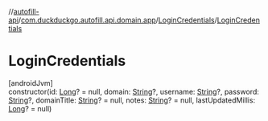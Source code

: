 //[autofill-api](../../../index.md)/[com.duckduckgo.autofill.api.domain.app](../index.md)/[LoginCredentials](index.md)/[LoginCredentials](-login-credentials.md)

# LoginCredentials

[androidJvm]\
constructor(id: [Long](https://kotlinlang.org/api/latest/jvm/stdlib/kotlin/-long/index.html)? = null, domain: [String](https://kotlinlang.org/api/latest/jvm/stdlib/kotlin/-string/index.html)?, username: [String](https://kotlinlang.org/api/latest/jvm/stdlib/kotlin/-string/index.html)?, password: [String](https://kotlinlang.org/api/latest/jvm/stdlib/kotlin/-string/index.html)?, domainTitle: [String](https://kotlinlang.org/api/latest/jvm/stdlib/kotlin/-string/index.html)? = null, notes: [String](https://kotlinlang.org/api/latest/jvm/stdlib/kotlin/-string/index.html)? = null, lastUpdatedMillis: [Long](https://kotlinlang.org/api/latest/jvm/stdlib/kotlin/-long/index.html)? = null)
